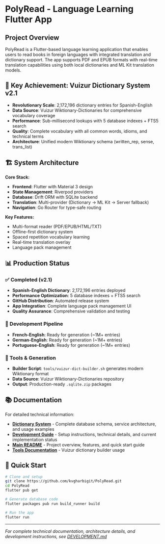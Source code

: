 # PolyRead - Language Learning Flutter App

## Project Overview
PolyRead is a Flutter-based language learning application that enables users to read books in foreign languages with integrated translation and dictionary support. The app supports PDF and EPUB formats with real-time translation capabilities using both local dictionaries and ML Kit translation models.

## 🌟 Key Achievement: Vuizur Dictionary System v2.1

- **Revolutionary Scale**: 2,172,196 dictionary entries for Spanish-English
- **Data Source**: Vuizur Wiktionary-Dictionaries for comprehensive vocabulary coverage
- **Performance**: Sub-millisecond lookups with 5 database indexes + FTS5 search
- **Quality**: Complete vocabulary with all common words, idioms, and technical terms
- **Architecture**: Unified modern Wiktionary schema (written_rep, sense, trans_list)

## 🏗️ System Architecture

**Core Stack:**
- **Frontend**: Flutter with Material 3 design
- **State Management**: Riverpod providers
- **Database**: Drift ORM with SQLite backend
- **Translation**: Multi-provider (Dictionary → ML Kit → Server fallback)
- **Navigation**: Go Router for type-safe routing

**Key Features:**
- Multi-format reader (PDF/EPUB/HTML/TXT)
- Offline-first dictionary system
- Spaced repetition vocabulary learning
- Real-time translation overlay
- Language pack management

## 📊 Production Status

### ✅ Completed (v2.1)
- **Spanish-English Dictionary**: 2,172,196 entries deployed
- **Performance Optimization**: 5 database indexes + FTS5 search
- **GitHub Distribution**: Automated release system
- **App Integration**: Complete language pack management UI
- **Quality Assurance**: Comprehensive validation and testing

### 🚧 Development Pipeline
- **French-English**: Ready for generation (~1M+ entries)
- **German-English**: Ready for generation (~1M+ entries)
- **Portuguese-English**: Ready for generation (~1M+ entries)

### 🔧 Tools & Generation
- **Builder Script**: `tools/vuizur-dict-builder.sh` generates modern Wiktionary format
- **Data Source**: Vuizur Wiktionary-Dictionaries repository
- **Output**: Production-ready `.sqlite.zip` packages

## 📚 Documentation

For detailed technical information:

- **[Dictionary System](docs/DICTIONARY_SYSTEM.md)** - Complete database schema, service architecture, and usage examples
- **[Development Guide](DEVELOPMENT.md)** - Setup instructions, technical details, and current implementation status  
- **[Main README](README.md)** - Project overview, features, and quick start guide
- **[Tools Documentation](tools/README.md)** - Vuizur dictionary builder usage

## 🚀 Quick Start

```bash
# Clone and setup
git clone https://github.com/kvgharbigit/PolyRead.git
cd PolyRead
flutter pub get

# Generate database code
flutter packages pub run build_runner build

# Run the app
flutter run
```

---

*For complete technical documentation, architecture details, and development instructions, see [DEVELOPMENT.md](DEVELOPMENT.md)*